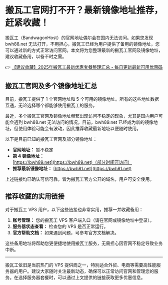 # 搬瓦工官网打不开？最新镜像地址推荐，赶紧收藏！

搬瓦工（BandwagonHost）的官网地址偶尔会在国内无法访问。如果您发现 bwh88.net 无法打开，不用担心，搬瓦工已经为用户提供了备用的镜像地址，您可以通过新的方式正常访问官网。本文将为您整理最新的搬瓦工官网及镜像地址，建议收藏备用，以备不时之需。

👉 [【建议收藏】2025年搬瓦工最新优惠套餐整理汇总 - 每日更新最新可用优惠码](https://bit.ly/banwagon)

## 搬瓦工官网及多个镜像地址汇总

目前，搬瓦工提供了 1 个官网地址和 5 个可用的镜像地址。所有的这些地址数据互通，无论选择哪个都能够使用搬瓦工的服务。

最近，多个搬瓦工官网及镜像地址频繁出现访问不稳定的现象，尤其是国内用户可能会遇到 bwh88.net 无法访问的情况。目前，bwh89.net 已经成为新的镜像地址，但使用体验可能会有波动，因此推荐收藏最新地址以便随时使用。

以下是目前已知的搬瓦工官网及部分镜像地址：

- **官网地址：** 暂不稳定
- **第 4 镜像地址：** [https://bwh89.net](https://bwh89.net)（部分时间可访问）
- **推荐最新镜像地址：** [https://bwh81.net](https://bwh81.net)

上述链接均已确认可信可靠，皆为搬瓦工官方公开的域名，用户可安全使用。

## 推荐收藏的实用链接

对于搬瓦工 VPS 用户，以下这些链接也非常实用，推荐一并收藏备用：

1. **账号管理：** 您的搬瓦工 VPS 客户端入口（请在官网或镜像地址中登录）。  
2. **服务器状态查看：** 检查您的 VPS 是否正常运行。  
3. **官方帮助文档：** 如果遇到问题，可参考官方文档解决。

这些备用地址将帮助您更便捷地使用搬瓦工服务，无需担心因官网不稳定导致业务中断。

---

搬瓦工依旧是当前热门的 VPS 提供商之一，特别适合外贸、电商等需要高性能服务器的用户。建议大家随时关注最新动态，确保可以正常访问官网和管理您的服务。在选择服务器套餐时，可以通过上文提供的链接获取更多优惠信息。